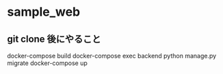 # sample_web

## git clone 後にやること
docker-compose build
docker-compose exec backend python manage.py migrate
docker-compose up